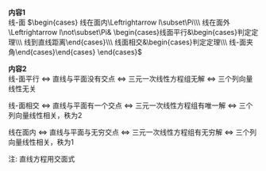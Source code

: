 **内容1**  
线-面 $\begin{cases}  
线在面内\Leftrightarrow l\subset\Pi\\\ 线在面外\Leftrightarrow l\not\subset\Pi&  
\begin{cases}线面平行&\begin{cases}判定定理\\\ 线到直线距离\end{cases}\\\ 线面相交&\begin{cases}判定定理\\\ 线-面夹角\end{cases}\end{cases}  
\end{cases}$  
  
**内容2**  
线-面平行 $\Leftrightarrow$ 直线与平面没有交点 $\Leftrightarrow$ 三元一次线性方程组无解 $\Leftrightarrow$ 三个列向量线性无关  
  
线-面相交 $\Leftrightarrow$ 直线与平面有一个交点 $\Leftrightarrow$ 三元一次线性方程组有唯一解 $\Leftrightarrow$ 三个列向量线性相关，秩为2  
  
线在面内 $\Leftrightarrow$ 直线与平面与无穷交点 $\Leftrightarrow$ 三元一次线性方程组有无穷解 $\Leftrightarrow$ 三个列向量线性相关，秩为1  
  
注: 直线方程用交面式  
